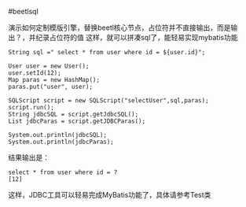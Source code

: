 #beetlsql

演示如何定制模版引擎，替换beetl核心节点，占位符并不直接输出，而是输出？，并纪录占位符的值
这样，就可以拼凑sql了，能轻易实现mybatis功能

	String sql =" select * from user where id = ${user.id}";
	
	User user = new User();
	user.setId(12);
	Map paras = new HashMap();
	paras.put("user", user);
	
	SQLScript script = new SQLScript("selectUser",sql,paras);
	script.run();
	String jdbcSQL = script.getJdbcSQL();
	List jdbcParas = script.getJDBCParas();
	
	System.out.println(jdbcSQL);
	System.out.println(jdbcParas);
	
结果输出是：

	select * from user where id = ?
	[12]

这样，JDBC工具可以轻易完成MyBatis功能了，具体请参考Test类




